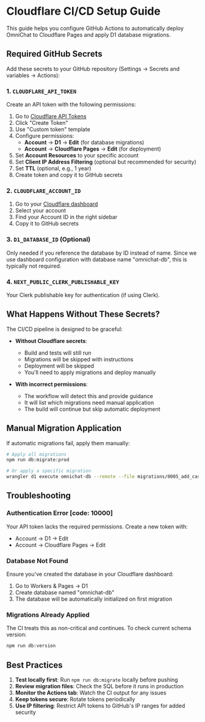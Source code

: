 # Cloudflare CI/CD Setup Guide

This guide helps you configure GitHub Actions to automatically deploy OmniChat to Cloudflare Pages and apply D1 database migrations.

## Required GitHub Secrets

Add these secrets to your GitHub repository (Settings → Secrets and variables → Actions):

### 1. `CLOUDFLARE_API_TOKEN`

Create an API token with the following permissions:

1. Go to [Cloudflare API Tokens](https://dash.cloudflare.com/profile/api-tokens)
2. Click "Create Token"
3. Use "Custom token" template
4. Configure permissions:
   - **Account** → **D1** → **Edit** (for database migrations)
   - **Account** → **Cloudflare Pages** → **Edit** (for deployment)
5. Set **Account Resources** to your specific account
6. Set **Client IP Address Filtering** (optional but recommended for security)
7. Set **TTL** (optional, e.g., 1 year)
8. Create token and copy it to GitHub secrets

### 2. `CLOUDFLARE_ACCOUNT_ID`

1. Go to your [Cloudflare dashboard](https://dash.cloudflare.com)
2. Select your account
3. Find your Account ID in the right sidebar
4. Copy it to GitHub secrets

### 3. `D1_DATABASE_ID` (Optional)

Only needed if you reference the database by ID instead of name. Since we use dashboard configuration with database name "omnichat-db", this is typically not required.

### 4. `NEXT_PUBLIC_CLERK_PUBLISHABLE_KEY`

Your Clerk publishable key for authentication (if using Clerk).

## What Happens Without These Secrets?

The CI/CD pipeline is designed to be graceful:

- **Without Cloudflare secrets**:

  - Build and tests will still run
  - Migrations will be skipped with instructions
  - Deployment will be skipped
  - You'll need to apply migrations and deploy manually

- **With incorrect permissions**:
  - The workflow will detect this and provide guidance
  - It will list which migrations need manual application
  - The build will continue but skip automatic deployment

## Manual Migration Application

If automatic migrations fail, apply them manually:

```bash
# Apply all migrations
npm run db:migrate:prod

# Or apply a specific migration
wrangler d1 execute omnichat-db --remote --file migrations/0005_add_cascade_delete.sql
```

## Troubleshooting

### Authentication Error [code: 10000]

Your API token lacks the required permissions. Create a new token with:

- Account → D1 → Edit
- Account → Cloudflare Pages → Edit

### Database Not Found

Ensure you've created the database in your Cloudflare dashboard:

1. Go to Workers & Pages → D1
2. Create database named "omnichat-db"
3. The database will be automatically initialized on first migration

### Migrations Already Applied

The CI treats this as non-critical and continues. To check current schema version:

```bash
npm run db:version
```

## Best Practices

1. **Test locally first**: Run `npm run db:migrate` locally before pushing
2. **Review migration files**: Check the SQL before it runs in production
3. **Monitor the Actions tab**: Watch the CI output for any issues
4. **Keep tokens secure**: Rotate tokens periodically
5. **Use IP filtering**: Restrict API tokens to GitHub's IP ranges for added security
